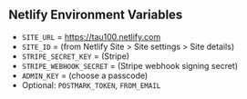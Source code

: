 ## Netlify Environment Variables
- `SITE_URL` = https://tau100.netlify.com
- `SITE_ID` = (from Netlify Site > Site settings > Site details)
- `STRIPE_SECRET_KEY` = (Stripe)
- `STRIPE_WEBHOOK_SECRET` = (Stripe webhook signing secret)
- `ADMIN_KEY` = (choose a passcode)
- Optional: `POSTMARK_TOKEN`, `FROM_EMAIL`
